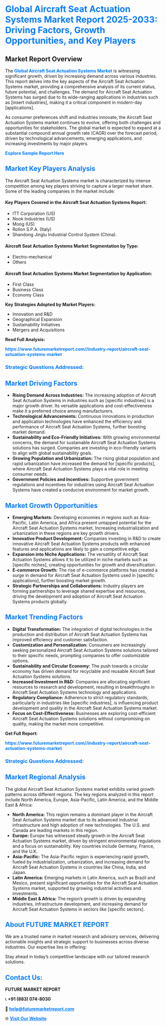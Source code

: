 <h1 style="color: #007BFF;">Global Aircraft Seat Actuation Systems Market Report 2025-2033: Driving Factors, Growth Opportunities, and Key Players</h1>

<section id="overview">
<h2>Market Report Overview</h2>
<p>The <a href="https://www.futuremarketreport.com//industry-report/aircraft-seat-actuation-systems-market" style="color: #007BFF; text-decoration: none;"><strong>Global Aircraft Seat Actuation Systems Market</strong></a> is witnessing significant growth, driven by increasing demand across various industries. This report delves into the key aspects of the Aircraft Seat Actuation Systems market, providing a comprehensive analysis of its current status, future potential, and challenges. The demand for Aircraft Seat Actuation Systems has surged due to its wide-ranging applications in industries such as [insert industries], making it a critical component in modern-day [applications].</p>
<p>As consumer preferences shift and industries innovate, the Aircraft Seat Actuation Systems market continues to evolve, offering both challenges and opportunities for stakeholders. The global market is expected to expand at a substantial compound annual growth rate (CAGR) over the forecast period, driven by technological advancements, emerging applications, and increasing investments by major players.</p>
</section>

<section id="overview">
<p><a href="https://www.futuremarketreport.com//request-sample/reportId=63120" style="color: #007BFF; text-decoration: none;"><strong>Explore Sample Report Here</strong></a></p>
</section>

<section id="key-players">
<h2 style="color: #007BFF;">Market Key Players Analysis</h2>
<p>The Aircraft Seat Actuation Systems market is characterized by intense competition among key players striving to capture a larger market share. Some of the leading companies in the market include:</p>
<h4>Key Players Covered in the Aircraft Seat Actuation Systems Report:</h4>
<ul><li>ITT Corporation (US)</li><li>Nook Industries (US)</li><li>Moog (US)</li><li>Rollon S.P.A. (Italy)</li><li>Shandong Jinglu Industrial Control System (China).</li></ul>
<h4>Aircraft Seat Actuation Systems Market Segmentation by Type:</h4>
<ul><li>Electro-mechanical</li><li>Others</li></ul>

<h4>Aircraft Seat Actuation Systems Market Segmentation by Application:</h4>
<ul><li>First Class</li><li>Business Class</li><li>Economy Class</li></ul>
<p><strong>Key Strategies Adopted by Market Players:</strong></p>
<ul>
<li>Innovation and R&D</li>
<li>Geographical Expansion</li>
<li>Sustainability Initiatives</li>
<li>Mergers and Acquisitions</li>
</ul>
</section>

<section>
<p><strong>Read Full Analysis: </strong></p><a href="https://www.futuremarketreport.com//industry-report/aircraft-seat-actuation-systems-market" style="color: #007BFF; text-decoration: none;"><strong>https://www.futuremarketreport.com//industry-report/aircraft-seat-actuation-systems-market</strong></a>
<h3 style="color: #007BFF;">Strategic Questions Addressed:</h3>
</section>

<section id="driving-factors">
<h2 style="color: #007BFF;">Market Driving Factors</h2>
<ul>
<li><strong>Rising Demand Across Industries:</strong> The increasing adoption of Aircraft Seat Actuation Systems in industries such as [specific industries] is a major growth driver. Its versatile applications and cost-effectiveness make it a preferred choice among manufacturers.</li>
<li><strong>Technological Advancements:</strong> Continuous innovations in production and application technologies have enhanced the efficiency and performance of Aircraft Seat Actuation Systems, further boosting market demand.</li>
<li><strong>Sustainability and Eco-Friendly Initiatives:</strong> With growing environmental concerns, the demand for sustainable Aircraft Seat Actuation Systems solutions has surged. Companies are investing in eco-friendly variants to align with global sustainability goals.</li>
<li><strong>Growing Population and Urbanization:</strong> The rising global population and rapid urbanization have increased the demand for [specific products], where Aircraft Seat Actuation Systems plays a vital role in meeting consumer needs.</li>
<li><strong>Government Policies and Incentives:</strong> Supportive government regulations and incentives for industries using Aircraft Seat Actuation Systems have created a conducive environment for market growth.</li>
</ul>
</section>

<section id="growth-opportunities">
<h2 style="color: #007BFF;">Market Growth Opportunities</h2>
<ul>
<li><strong>Emerging Markets:</strong> Developing economies in regions such as Asia-Pacific, Latin America, and Africa present untapped potential for the Aircraft Seat Actuation Systems market. Increasing industrialization and urbanization in these regions are key growth drivers.</li>
<li><strong>Innovative Product Development:</strong> Companies investing in R&D to create innovative Aircraft Seat Actuation Systems products with enhanced features and applications are likely to gain a competitive edge.</li>
<li><strong>Expansion into Niche Applications:</strong> The versatility of Aircraft Seat Actuation Systems allows it to be utilized in niche markets such as [specific niches], creating opportunities for growth and diversification.</li>
<li><strong>E-commerce Growth:</strong> The rise of e-commerce platforms has created a surge in demand for Aircraft Seat Actuation Systems used in [specific applications], further boosting market growth.</li>
<li><strong>Strategic Partnerships and Collaborations:</strong> Industry players are forming partnerships to leverage shared expertise and resources, driving the development and adoption of Aircraft Seat Actuation Systems products globally.</li>
</ul>
</section>

<section id="trending-factors">
<h2 style="color: #007BFF;">Market Trending Factors</h2>
<ul>
<li><strong>Digital Transformation:</strong> The integration of digital technologies in the production and distribution of Aircraft Seat Actuation Systems has improved efficiency and customer satisfaction.</li>
<li><strong>Customization and Personalization:</strong> Consumers are increasingly seeking personalized Aircraft Seat Actuation Systems solutions tailored to their specific needs, prompting companies to offer customizable options.</li>
<li><strong>Sustainability and Circular Economy:</strong> The push towards a circular economy has driven demand for recyclable and reusable Aircraft Seat Actuation Systems solutions.</li>
<li><strong>Increased Investment in R&D:</strong> Companies are allocating significant resources to research and development, resulting in breakthroughs in Aircraft Seat Actuation Systems technology and applications.</li>
<li><strong>Regulatory Compliance:</strong> Adherence to strict regulatory standards, particularly in industries like [specific industries], is influencing product development and quality in the Aircraft Seat Actuation Systems market.</li>
<li><strong>Focus on Cost-Effectiveness:</strong> Businesses are exploring cost-efficient Aircraft Seat Actuation Systems solutions without compromising on quality, making the market more competitive.</li>
</ul>
</section>

<section>
<p><strong>Get Full Report: </strong></p><a href="https://www.futuremarketreport.com//industry-report/aircraft-seat-actuation-systems-market" style="color: #007BFF; text-decoration: none;"><strong>https://www.futuremarketreport.com//industry-report/aircraft-seat-actuation-systems-market</strong></a>
<h3 style="color: #007BFF;">Strategic Questions Addressed:</h3>
</section>


<section id="regional-analysis">
<h2 style="color: #007BFF;">Market Regional Analysis</h2>
<p>The global Aircraft Seat Actuation Systems market exhibits varied growth patterns across different regions. The key regions analyzed in this report include North America, Europe, Asia-Pacific, Latin America, and the Middle East & Africa:</p>
<ul>
<li><strong>North America:</strong> This region remains a dominant player in the Aircraft Seat Actuation Systems market due to its advanced industrial infrastructure and high adoption of new technologies. The U.S. and Canada are leading markets in this region.</li>
<li><strong>Europe:</strong> Europe has witnessed steady growth in the Aircraft Seat Actuation Systems market, driven by stringent environmental regulations and a focus on sustainability. Key countries include Germany, France, and the U.K.</li>
<li><strong>Asia-Pacific:</strong> The Asia-Pacific region is experiencing rapid growth, fueled by industrialization, urbanization, and increasing demand for Aircraft Seat Actuation Systems in countries like China, India, and Japan.</li>
<li><strong>Latin America:</strong> Emerging markets in Latin America, such as Brazil and Mexico, present significant opportunities for the Aircraft Seat Actuation Systems market, supported by growing industrial activities and investments.</li>
<li><strong>Middle East & Africa:</strong> The region’s growth is driven by expanding industries, infrastructure development, and increasing demand for Aircraft Seat Actuation Systems in sectors like [specific sectors].</li>
</ul>
</section>

<footer>
<h2 style="color: #007BFF;">About FUTURE MARKET REPORT</h2>
<p>We are a trusted name in market research and advisory services, delivering actionable insights and strategic support to businesses across diverse industries. Our expertise lies in offering:</p>

<p>Stay ahead in today’s competitive landscape with our tailored research solutions.</p>

<h2 style="color: #007BFF;">Contact Us:</h2>
<p><strong>FUTURE MARKET REPORT</strong></p>
<p>📞 <strong>+91 (883) 074-8030</strong></p>
<p>📧 <strong><a href="mailto:help@futuremarketreport.com" style="color: #007BFF;">help@futuremarketreport.com</a></strong></p>
<p>🌐 <strong><a href="https://www.futuremarketreport.com/" style="color: #007BFF;">Visit Our Website</a></strong></p>
</footer>